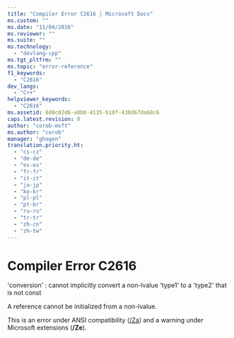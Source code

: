 ```yaml
---
title: "Compiler Error C2616 | Microsoft Docs"
ms.custom: ""
ms.date: "11/04/2016"
ms.reviewer: ""
ms.suite: ""
ms.technology: 
  - "devlang-cpp"
ms.tgt_pltfrm: ""
ms.topic: "error-reference"
f1_keywords: 
  - "C2616"
dev_langs: 
  - "C++"
helpviewer_keywords: 
  - "C2616"
ms.assetid: 8d0c02d6-a0b0-4135-b10f-438d67da68c6
caps.latest.revision: 8
author: "corob-msft"
ms.author: "corob"
manager: "ghogen"
translation.priority.ht: 
  - "cs-cz"
  - "de-de"
  - "es-es"
  - "fr-fr"
  - "it-it"
  - "ja-jp"
  - "ko-kr"
  - "pl-pl"
  - "pt-br"
  - "ru-ru"
  - "tr-tr"
  - "zh-cn"
  - "zh-tw"
---
```

# Compiler Error C2616
'conversion' : cannot implicitly convert a non-lvalue 'type1' to a 'type2' that is not const  
  
 A reference cannot be initialized from a non-lvalue.  
  
 This is an error under ANSI compatibility ([/Za](../../build/reference/za-ze-disable-language-extensions.md)) and a warning under Microsoft extensions (**/Ze**).